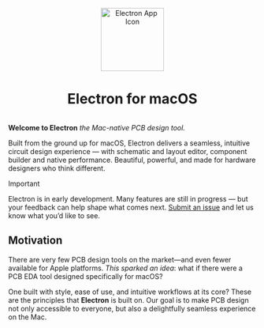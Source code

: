 <p align="center">
  <img width="128" alt="Electron App Icon" src="https://github.com/user-attachments/assets/2eeaa993-5adb-4188-9a6a-b1cddc8d439d" />
  <h1 align="center">Electron for macOS</h1>
</p>

<p align="center">
  <a aria-label="Follow Electron on X" href="https://x.com/electron_app" target="_blank">
    <img alt="" src="https://img.shields.io/badge/Follow_@electron_app-black.svg?style=flat&logo=X">
  </a>
</p>

<p><b>Welcome to Electron</b> <i>the Mac-native PCB design tool.</i></p>
<p>Built from the ground up for macOS, Electron delivers a seamless, intuitive circuit design experience — with schematic and layout editor, component builder and native performance. Beautiful, powerful, and made for hardware designers who think different.</p>

> [!IMPORTANT]
> Electron is in early development. Many features are still in progress — but your feedback can help shape what comes next. [Submit an issue](https://github.com/x33025/Electron/issues) and let us know what you’d like to see.

## Motivation

<p>There are very few PCB design tools on the market—and even fewer available for Apple platforms. <i>This sparked an idea</i>: what if there were a PCB EDA tool designed specifically for macOS?</p>

<p>One built with style, ease of use, and intuitive workflows at its core? These are the principles that <strong>Electron</strong> is built on. Our goal is to make PCB design not only accessible to everyone, but also a delightfully seamless experience on the Mac.</p>

